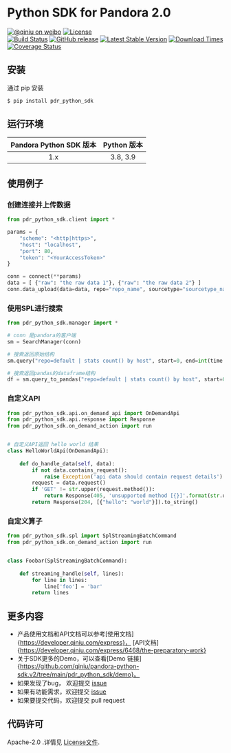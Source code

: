 # Python SDK for Pandora 2.0

[![@qiniu on weibo](http://img.shields.io/badge/weibo-%40qiniutek-blue.svg)](http://weibo.com/qiniutek)
[![License](https://img.shields.io/badge/License-Apache%202.0-yellowgreen.svg)](https://opensource.org/licenses/Apache-2.0)  
[![Build Status](https://travis-ci.com/qiniu/pandora-python-sdk.v2.svg?branch=main&status=created)](https://travis-ci.com/qiniu/pandora-python-sdk.v2)
[![GitHub release](https://img.shields.io/github/v/tag/qiniu/pandora-python-sdk.v2.svg?label=release)](https://github.com/qiniu/pandora-python-sdk.v2/releases)
[![Latest Stable Version](https://img.shields.io/pypi/v/pdr_python_sdk.svg)](https://pypi.python.org/pypi/pdr_python_sdk)
[![Download Times](https://img.shields.io/pypi/dm/pdr_python_sdk.svg)](https://pypi.python.org/pypi/pdr_python_sdk)
[![Coverage Status](https://codecov.io/gh/qiniu/pandora-python-sdk.v2/branch/main/graph/badge.svg)](https://codecov.io/gh/qiniu/pandora-python-sdk.v2)

## 安装

通过 pip 安装

```bash
$ pip install pdr_python_sdk
```

## 运行环境

| Pandora Python SDK 版本 | Python 版本 |
|:--------------------:|:---------------------------:|
|          1.x         |         3.8, 3.9 |

## 使用例子


### 创建连接并上传数据

```python
from pdr_python_sdk.client import *

params = {
    "scheme": "<http|https>",
    "host": "localhost",
    "port": 80,
    "token": "<YourAccessToken>"
}

conn = connect(**params)
data = [ {"raw": "the raw data 1"}, {"raw": "the raw data 2"} ]
conn.data_upload(data=data, repo="repo_name", sourcetype="sourcetype_name")
```


### 使用SPL进行搜索

```python
from pdr_python_sdk.manager import *

# conn 是pandora的客户端
sm = SearchManager(conn)

# 搜索返回原始结构
sm.query("repo=default | stats count() by host", start=0, end=int(time.time() * 1000))

# 搜索返回pandas的dataframe结构
df = sm.query_to_pandas("repo=default | stats count() by host", start=0, end=int(time.time() * 1000))
```


### 自定义API

```python
from pdr_python_sdk.api.on_demand_api import OnDemandApi
from pdr_python_sdk.api.response import Response
from pdr_python_sdk.on_demand_action import run


# 自定义API返回 hello world 结果
class HelloWorldApi(OnDemandApi):
    
    def do_handle_data(self, data):
        if not data.contains_request():
            raise Exception('api data should contain request details')
        request = data.request()
        if 'GET' != str.upper(request.method()):
            return Response(405, 'unsupported method [{}]'.format(str.upper(request.method()))).to_string()
        return Response(204, [{"hello": "world"}]).to_string()
```


### 自定义算子

```python
from pdr_python_sdk.spl import SplStreamingBatchCommand
from pdr_python_sdk.on_demand_action import run


class Foobar(SplStreamingBatchCommand):
    
    def streaming_handle(self, lines):
        for line in lines:
            line['foo'] = 'bar'
        return lines
```

## 更多内容

- 产品使用文档和API文档可以参考[使用文档]{https://developer.qiniu.com/express}， [API文档]{https://developer.qiniu.com/express/6468/the-preparatory-work}
- 关于SDK更多的Demo，可以查看[Demo 链接]{https://github.com/qiniu/pandora-python-sdk.v2/tree/main/pdr_python_sdk/demo}。
- 如果发现了bug， 欢迎提交 [issue](https://github.com/qiniu/python-sdk/issues)
- 如果有功能需求，欢迎提交 [issue](https://github.com/qiniu/python-sdk/issues)
- 如果要提交代码，欢迎提交 pull request

## 代码许可

Apache-2.0 .详情见 [License文件](https://github.com/qiniu/pandora-python-sdk.v2/blob/main/LICENSE).




